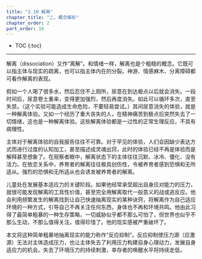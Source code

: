 ```yaml
---
title: "2.10 解离"
chapter_title: "二、概念解析"
chapter_order: 2
part_order: 10
---
```


* TOC
{:toc}

---

解离（dissociation）又作“离解”。和情绪一样，解离也是个粗糙的概念。它既可以指主体与现实的疏离，也可以指主体内在的分裂。神游、情感麻木、分离障碍都可看作解离的表现。

假如一个人喝了很多水，然后忍住不上厕所，尿意在到达极点以后就会消失。一段时间后，尿意卷土重来，变得更加强烈，然后再度消失。如此可以循环多次，直至失禁。（这个实验可能造成生命危险，不要轻易尝试。）其间尿意消失的体验，就是一种解离体验。又如一个经历了重大丧失的人，在精神痛苦到极点后突然失去了一切情绪，这也是一种解离体验。这些解离体验都是一过性的正常生理反应，不具有病理性。

主体对于解离体验的自我报告往往不可靠。对于罕见的体验，人们会因缺少表达方式而进行过度的认知加工，甚至描述成灵魂出窍，此时的体验已经不再是体验而是解释甚至想象了。在观察者眼中，解离状态下的主体往往沉默、冰冷、僵化、没有活力。在依恋关系中，养育者的解离往往极具创伤性，令被养育者感到恐惧和无所适从。强烈的恐惧和无所适从也会诱发被养育者的解离。

儿童处在发展基本适应力的关键阶段。如果他经常承受超出自身应对能力的压力，就很可能发现解离的工具性价值，甚至完全用解离取代一般意义的战或逃反应。他会利用频繁发生的解离找到让自己快速抽离现实的某种诀窍，将解离作为自己适应环境的一种方式，引导自己不再关注任何东西，身体也不再和环境共鸣。他由此习得了最简单粗暴的一种生存策略，一切威胁似乎都不那么可怕了，但世界也似乎不那么生动，不那么值得关注，值得珍惜了。他的现实感被严重破坏了。

本文将这种简单粗暴地抽离现实的能力称作“反应抑制”。反应抑制使压力源（应激源）无法对主体造成压力，也让主体失去了利用压力构建自身心理动力，发展自身适应力的机会。失去了环境压力的持续刺激，幸存者的唤醒水平将持续走低。
